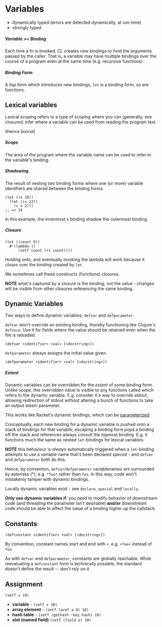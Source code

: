 # Variables

  * dynamically typed (errors are detected dynamically, at run-time)
  * strongly typed

##### Variable >< Binding
Each time a fn is invoked, CL creates new *bindings* to hold the arguments
passed by the caller.
That is, a variable may have multiple bindings over the course of a program
even at the same time (e.g. recursive functions).

##### Binding Form
A lisp form which introduces new bindings, `let` is a binding form, so are
functions.

## Lexical variables
Lexical scoping refers to a type of scoping where you can (generally, see
closures) infer where a variable can be used from reading the program text.

(Hence *lexical*)

##### Scope
The area of the program where the variable name can be used to refer to the
variable's binding.

##### Shadowing
The result of nesting two binding forms where one (or more) variable identifiers
are shared between the binding forms.

```
(let ((x 10))
  (let ((x 12))
    (+ x 2)))
;; => 14
```
In this example, the innermost x binding shadow the outermost binding.

##### Closure
```
(let ((count 0))
  #'(lambda ()
      (setf count (+1 count))))
```

Holding onto, and eventually invoking the lambda will work because it *closes*
over the binding created by `let`.

We sometimes call these constructs (functions) *closures*.

**NOTE** what's captured by a closure is the *binding*, not the value - changes
will be visible from other closures referencing the same binding.

## Dynamic Variables

Two ways to define dynamic variables; `defvar` and `defparameter`.

`defvar` won't override an existing binding, thereby functioning like
Clojure's `defonce`. Use it for fields where the value should be
retained even when the file is reloaded.

```
(defvar <identifier> <val> [<docstring>])
```

`defparameter` always assigns the initial value given.
```
(defparameter <identifier> <val> [<docstring>])
```
##### Extent
Dynamic variables can be overridden for the *extent* of some binding form.
Unlike *scope*, this overridden value is visible to any functions called
which refers to the dynamic variable.
E.g. consider it a way to override *stdout*, allowing redirection of stdout
without altering a bunch of functions to take an output steam parameter.

This works like Racket's dynamic bindings, which can be [parameterized](https://docs.racket-lang.org/guide/parameterize.html).

Conceptually, each new binding for a dynamic variable is pushed onto a stack
of bindings for that variable; escaping a binding form pops a binding off
the stack and references always consult the topmost binding.
E.g. it functions much the same as nested `let`-bindings for lexical variables.

**NOTE** this behaviour is *always* automatically triggered when a `let`-binding
attempts to use a variable name that's been declared *special* - and
`defvar` and `defparameter` both do this.

Hence, by convention, `defvar`/`defparameter` variablenames are surrounded by
asterisks (*), e.g. `*foo*` rather than `foo`.
In this way, code won't mistakenly tamper with dynamic bindings.

Locally dynamic variables exist - see `declare`, `special` and `locally`.

**Only use dynamic variables if**: you need to modify behavior of downstream
code (and threading the parameter isn't desirable) **and/or** downstream code
should be able to affect the value of a binding higher up the callstack.

## Constants

```
(defconstant <identifier> <val> [<docstring>])
```

By convention, constant names start and end with `+`, e.g. `+foo+` instead of
`foo`.

As with `defvar` and `defparameter`, constants are globally reachable.
While reevaluating a `defconstant` form is technically possible, the standard
doesn't define the result -- *don't rely on it*.

## Assignment

```
(setf x 10)
```

  * **variable** - `(setf x 10)`
  * **array element** - `(setf (aref a 0) 10)`
  * **hash table** - `(setf (gethash 'key hash) 10)`
  * **slot (named field)** `(setf (field o) 10)`